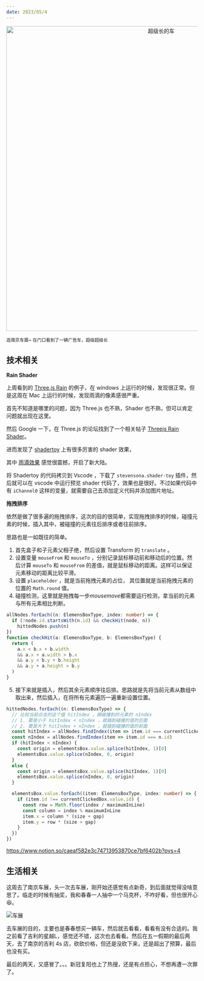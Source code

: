 ```yaml
---
date: 2023/05/4
---
```


<p align="center">
<img alt="超级长的车" src="https://cdn.jsdelivr.net/gh/pinky-pig/pic-bed/images超级长的车.jpg" width=800 />  
</p>


<small>逛南京车展~  在门口看到了一辆广告车，超级超级长</small>  

## 技术相关

**Rain Shader**

上周看到的 [Three.js Rain](https://github.com/rocksdanister/rain) 的例子，在 windows 上运行的时候，发现很正常。但是这周在 Mac 上运行的时候，发现雨滴的像素感很严重。  

首先不知道是哪里的问题，因为 Three.js 也不熟，Shader 也不熟，但可以肯定问题就出现在这里。  

然后 Google 一下，在 Three.js 的论坛找到了一个相关帖子 [Threejs Rain Shader](https://discourse.threejs.org/t/looking-for-rain-effect/29121/3)。 

进而发现了 [shadertoy](https://www.shadertoy.com/) 上有很多厉害的 shader 效果，

其中 [雨滴效果](https://www.shadertoy.com/view/ltffzl) 感觉很震撼，开启了新大陆。  

将 Shadertoy 的代码拷贝到 Vscode ，下载了 `stevensona.shader-toy` 插件，然后就可以在 vscode 中运行预览 shader 代码了，效果也是很好。不过如果代码中有 `iChannel0` 这样的变量，就需要自己去添加定义代码并添加图片地址。

**拖拽排序**

依然是做了很多遍的拖拽排序，这次的目的很简单，实现拖拽排序的时候，碰撞元素的时候，插入其中，被碰撞的元素往后排序或者往前排序。

思路也是一如既往的简单。

1. 首先盒子和子元素父相子绝，然后设置 Transform 的 `translate` 。
2. 设置变量 `mouseFrom` 和 `mouseTo` ，分别记录鼠标移动前和移动后的位置。然后计算 `mouseTo` 和 `mouseFrom` 的差值，就是鼠标移动的距离。这样可以保证元素移动的距离比较平滑。
3. 设置 `placeholder` ，就是当前拖拽元素的占位， 其位置就是当前拖拽元素的位置的 `Math.round` 值。
4. 碰撞检测，这里就是拖拽每一步*mousemove*都需要运行检测，拿当前的元素与所有元素相比判断。
```ts
allNodes.forEach((n: ElemensBoxType, index: number) => {
  if (!node.id.startsWith(n.id) && checkHit(node, n))
    hittedNodes.push(n)
})
function checkHit(a: ElemensBoxType, b: ElemensBoxType) {
  return (
    a.x < b.x + b.width
    && a.x + a.width > b.x
    && a.y < b.y + b.height
    && a.y + a.height > b.y
  )
}
```
5. 接下来就是插入，然后其余元素顺序往后排。思路就是先将当前元素从数组中取出来，然后插入，在将所有元素遍历一遍重新设置位置。
 
```ts
hittedNodes.forEach((n: ElemensBoxType) => {
  // 比较当前点击的这个值 hitIndex ，跟碰撞到的元素的 nIndex
  // 1. 要是小于 hitIndex < nIndex ，就插到碰撞的值的后面
  // 2. 要是大于 hitIndex > nIndex ，就插到碰撞的值的前面
  const hitIndex = allNodes.findIndex(item => item.id === currentClickedBox.value.id)
  const nIndex = allNodes.findIndex(item => item.id === n.id)
  if (hitIndex < nIndex) {
    const origin = elementsBox.value.splice(hitIndex, 1)[0]
    elementsBox.value.splice(nIndex, 0, origin)
  }
  else {
    const origin = elementsBox.value.splice(hitIndex, 1)[0]
    elementsBox.value.splice(nIndex, 0, origin)
  }

  elementsBox.value.forEach((item: ElemensBoxType, index: number) => {
    if (item.id !== currentClickedBox.value.id) {
      const row = Math.floor(index / maximumInLine)
      const column = index % maximumInLine
      item.x = column * (size + gap)
      item.y = row * (size + gap)
    }
  })
})
```

<https://www.notion.so/caeaf582e3c74713953870ce7bf6402b?pvs=4>

## 生活相关

这周去了南京车展，头一次去车展，刚开始还感觉有点新奇，到后面就觉得没啥意思了。临走的时候有抽奖，我和春春一人抽中一个马克杯，不咋好看，但也很开心😆。

![车展](https://cdn.jsdelivr.net/gh/pinky-pig/pic-bed/images车展.jpg)

去车展的目的，主要也是春春想买一辆车，然后就去看看，看看有没有合适的。我之前看了吉利的星越L，感觉还不错，这次也去看看。然后在五一假期的最后两天，去了南京的吉利 4s 店，砍砍价格，但还是没砍下来，还是超出了预算，最后也没有买。

最后的两天，又感冒了。。。新冠复阳也上了热搜，还是有点担心，不想再遭一次罪了。
